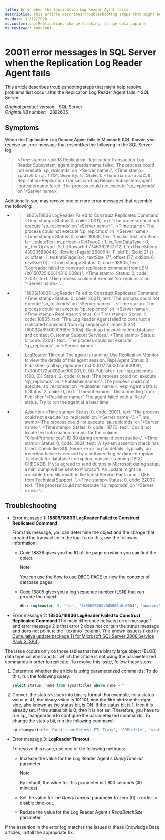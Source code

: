 ```yaml
---
title: Error when the Replication Log Reader Agent fails
description: This article describes troubleshooting steps that might help resolve problems that occur after the Replication Log Reader Agent fails in SQL Server.
ms.date: 11/12/2020
ms.custom: sap:Replication, change tracking, change data capture
ms.reviewer: ramakoni
---
```

# 20011 error messages in SQL Server when the Replication Log Reader Agent fails

This article describes troubleshooting steps that might help resolve problems that occur after the Replication Log Reader Agent fails in SQL Server.

_Original product version:_ &nbsp; SQL Server  
_Original KB number:_ &nbsp; 2892635

## Symptoms

When the Replication Log Reader Agent fails in Microsoft SQL Server, you receive an error message that resembles the following in the SQL Server log:

> \<Time stamp> spid98 Replication-Replication Transaction-Log Reader
Subsystem: agent logreadername failed. The process could not execute 'sp_replcmds'
on '\<Server name>'.
\<Time stamp> spid258 Error: 14151, Severity: 18, State: 1.
\<Time stamp> spid258 Replication-Replication Transaction-Log Reader
Subsystem: agent logreadername failed. The process could not execute 'sp_replcmds'
on '\<Server name>'.

Additionally, you may receive one or more error messages that resemble the following:

- > 18805/18836 LogReader Failed to Construct Replicated Command
\<Time stamp> Status: 0, code: 20011, text: 'The process could not execute 'sp_replcmds' on '\<Server name>'.'.
\<Time stamp> The process could not execute 'sp_replcmds' on '\<Server name>'.
\<Time stamp> Status: 0, code: 18836, text: 'Invalid Text Info Block for UpdateText: m_pHead->GetType() : 1, m_TextDataType : 0, m_TextOpType : 3, ti:{RowsetId 7746362867712, {TextTimeStamp 480235880448, {RowId {PageId 2680944, FileId 1}, SlotId 21 }} , coloffset -1, textInfoFlags 0x4, textSize 177, offset 177, oldSize 0, newSize 0}.'.
\<Time stamp> Status: 0, code: 18805, text: 'Logreader failed to construct replicated command from LSN {00150725:00014316:009d}.'. \<Time stamp> Status: 0, code: 22037, text: 'The process could not execute 'sp_replcmds' on '\<Server name>'.'.

- > 18805/18836 LogReader Failed to Construct Replicated Command
\<Time stamp> Status: 0, code: 20011, text: 'The process could not execute 'sp_replcmds' on '\<Server name>'.'.
\<Time stamp> The process could not execute 'sp_replcmds' on '\<Server name>'.
\<Time stamp> Repl Agent Status: 6
\<Time stamp> Status: 0, code: 18805, text: 'The Log Reader Agent failed to construct a replicated command from log sequence number (LSN) {00033a89:0000969c:000a}. Back up the publication database and contact Customer Support Services.'.
\<Time stamp> Status: 0, code: 22037, text: 'The process could not execute 'sp_replcmds' on '\<Server name>'.'.

- > LogReader Timeout
The agent is running. Use Replication Monitor to view the details of this agent session.
Repl Agent Status: 3
Publisher: {call sp_repldone ( 0x0000172a0002ac900001, 0x0000172a0002ac900001, 0, 0)}
Publisher: {call sp_replcmds (500, 0)}
Status: 2, code: 0, text: 'The process could not execute 'sp_replcmds' on '\<Publisher name>'.'.
The process could not execute 'sp_replcmds' on '\<Publisher name>'.
Repl Agent Status: 5
Status: 2, code: 0, text: 'Timeout expired'.
Disconnecting from Publisher '\<Publisher name>'
The agent failed with a 'Retry' status. Try to run the agent at a later time.

- > Assertion
\<Time stamp> Status: 0, code: 20011, text: 'The process could not execute 'sp_replcmds' on '\<Server name>'.'.
\<Time stamp> The process could not execute 'sp_replcmds' on '\<Server name>'.
\<Time stamp> Status: 0, code: 18773, text: 'Could not locate text information records for the column "ClientPreferences", ID 30 during command construction.'.
\<Time stamp> Status: 0, code: 3624, text: 'A system assertion check has failed. Check the SQL Server error log for details. Typically, an assertion failure is caused by a software bug or data corruption. To check for database corruption, consider running DBCC CHECKDB. If you agreed to send dumps to Microsoft during setup, a mini dump will be sent to Microsoft. An update might be available from Microsoft in the latest Service Pack or in a QFE from Technical Support. '.
\<Time stamp> Status: 0, code: 22037, text: 'The process could not execute 'sp_replcmds' on '\<Server name>'.'.

## Troubleshooting

- Error message 1: **18805/18836 LogReader Failed to Construct Replicated Command**

  From this message, you can determine the object and the change that created the transaction in the log. To do this, use the following information:

  - Code 18836 gives you the ID of the page on which you can find the object.

      > [!NOTE]
      >  You can use the [How to use DBCC PAGE](https://techcommunity.microsoft.com/t5/sql-server/how-to-use-dbcc-page/ba-p/383094) to view the contents of database pages.

  - Code 18805 gives you a log sequence number (LSN) that can provide the object:

    ```sql
    dbcc Log(master, 3, 'lsn', '0x00000208:000000a0:0004', 'numrecs', 1)
    ```

- Error message 2: **18805/18836 LogReader Failed to Construct Replicated Command**
The main difference between error message 1 and error message 2 is that error 2 does not contain the status message and does not point to the "textinfo" column. This known issue is fixed in [Cumulative update package 11 for Microsoft SQL Server 2008 Service Pack 3 (SP3)](https://support.microsoft.com/help/2834048).

The issue occurs only on those tables that have binary large object (BLOB) data type columns and for which the article is not using the parameterized commands in order to replicate. To resolve this issue, follow these steps:

  1. Determine whether the article is using parameterized commands. To do this, run the following query:

     ```sql
     select status, name from sysarticles where name =''
     ```

  2. Convert the status values into binary format. For example, for a status value of 41, the binary value is 101001, and the fifth bit from the right side, also known as the status bit, is ON. If the status bit is 1, then it is already set. If the status bit is 0, then it is not set. Therefore, you have to run sp_changearticle  to configure the parameterized commands. To change the status bit, run the following command:

     ```sql
     sp_changearticle 'ConstituentRequest_ETL_Trans', 'CRProfile', 'status', 'parameters'
     ```

- Error message 3: **LogReader Timeout**

  To resolve this issue, use one of the following methods:

  - Increase the value for the Log Reader Agent's *QueryTimeout* parameter.

      > [!NOTE]
      >  By default, the value for this parameter is 1,800 seconds (30 minutes).

  - Set the value for the *QueryTimeout*  parameter to zero (0) in order to disable time-out.

  - Reduce the value for the Log Reader Agent's *ReadBatchSize* parameter.

If the assertion in the error log matches the issues in these Knowledge Base articles, install the appropriate fix.
